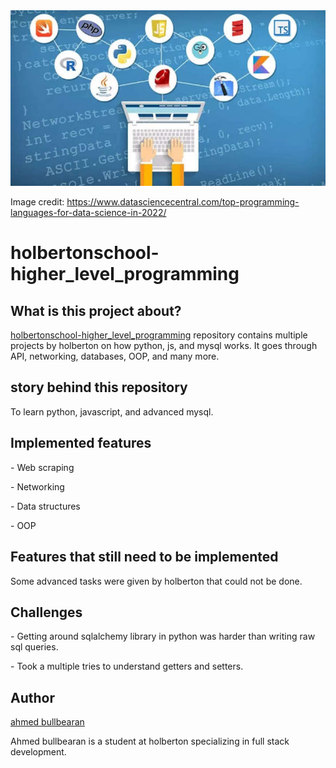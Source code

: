 <img src="./assets/highLevelProgramming.jpeg" alt="high level languages">

Image credit: https://www.datasciencecentral.com/top-programming-languages-for-data-science-in-2022/

# holbertonschool-higher_level_programming

## What is this project about?

[holbertonschool-higher_level_programming](https://github.com/bullbearan/holbertonschool-higher_level_programming) repository contains multiple projects by holberton on how python, js, and mysql works. It goes through API, networking, databases, OOP, and many more.

## story behind this repository

To learn python, javascript, and advanced mysql.

## Implemented features

\- Web scraping

\- Networking

\- Data structures

\- OOP

## Features that still need to be implemented

Some advanced tasks were given by holberton that could not be done.

## Challenges

\- Getting around sqlalchemy library in python was harder than writing raw sql queries.

\- Took a multiple tries to understand getters and setters.

## Author

[ahmed bullbearan](https://www.linkedin.com/in/ahmed-bullbearan-b72b0427b/)

Ahmed bullbearan is a student at holberton specializing in full stack development.
